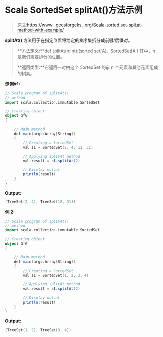 # Scala SortedSet splitAt()方法示例

> 原文:[https://www . geesforgeks . org/Scala-sorted set-splitat-method-with-example/](https://www.geeksforgeeks.org/scala-sortedset-splitat-method-with-example/)

**splitAt()** 方法用于在指定位置将给定的排序集拆分成前缀/后缀对。

> **方法定义:**def splitAt(n:Int):(sorted set[A]，SortedSet[A])
> 其中，n 是我们需要拆分的位置。
> 
> **返回类型:**它返回一对由这个 SortedSet 的前 n 个元素和其他元素组成的树集。

**示例#1:**

```scala
// Scala program of splitAt() 
// method 
import scala.collection.immutable.SortedSet 

// Creating object 
object GfG 
{ 

    // Main method 
    def main(args:Array[String]) 
    { 
        // Creating a SortedSet 
        val s1 = SortedSet(2, 4, 11, 31) 

        // Applying splitAt method 
        val result = s1.splitAt(2)

        // Display output
        println(result)
    } 
} 
```

**Output:**

```scala
(TreeSet(2, 4), TreeSet(12, 31))

```

**例 2:**

```scala
// Scala program of splitAt() 
// method 
import scala.collection.immutable.SortedSet 

// Creating object 
object GfG 
{ 

    // Main method 
    def main(args:Array[String]) 
    { 
        // Creating a SortedSet 
        val s1 = SortedSet(1, 2, 3, 4) 

        // Applying splitAt method 
        val result = s1.splitAt(2)

        // Display output
        println(result)
    } 
} 
```

**Output:**

```scala
(TreeSet(1, 2), TreeSet(3, 4))

```